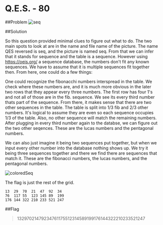 # Q.E.S. - 80

##Problem
![seq](http://compete.sctf.io/problems/2015q1/seq.png "seq")


##Solution

So this question provided minimal clues to figure out what to do. The two main spots to look at are in the name and file name of the picture. The name QES reversed is seq, and the picture is named seq. From that we can infer that it stands for sequence and the table is a sequence. However using https://oeis.org/ a sequence database, the numbers don't fit any known sequences. We have to assume that it is multiple sequences fit together then. From here, one could do a few things:

One could recognize the fibonacchi numbers interspread in the table. We check where these numbers are, and it is much more obvious in the later two rows that they appear every three numbers. The first row has four 1's and not all of those are in the fib. sequence. We see its every third number thats part of the sequence. From there, it makes sense that there are two other sequences in the table. The table is split into 1/3 fib and 2/3 other numbers. It's logical to assume they are even so each sequence occupies 1/3 of the table. Also, no other sequence will match the remaining numbers. After plugging in every third number again to the databse, we can figure out the two other seqences. These are the lucas numbers and the pentagonal numbers. 

We can also just imagine it being two sequences put together, but when we input every other number into the database nothing shows up. We try it being three sequences together and there we find there are sequences that match it. These are the fibonacci numbers, the lucas numbers, and the pentagonal numbers.

![coloredSeq](http://s16.postimg.org/pwvjc7g5x/QES.png "coloredSeq")

The flag is just the rest of the grid.

    13  29  70  21  47  92  34
    76  117 55  123 145 89  199
    176 144 322 210 233 521 247

##Flag

>13297021479234761175512314589199176144322210233521247
